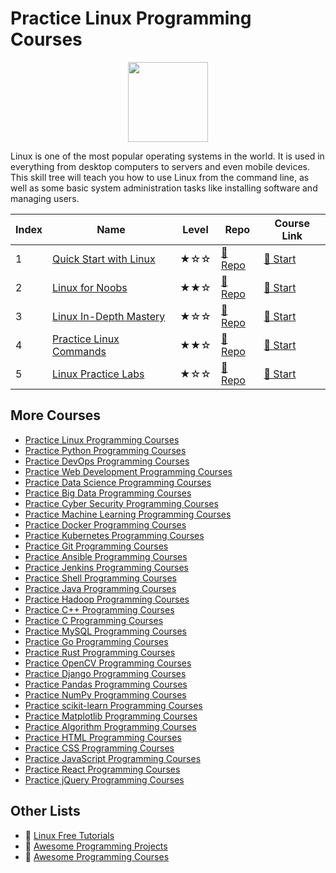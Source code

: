 # Practice Linux Programming Courses

<div align="center">
<img width="128px" src="https://file.labex.io/path/k5LXo5b82pJm.png">
</div>

Linux is one of the most popular operating systems in the world. It is used in everything from desktop computers to servers and even mobile devices. This skill tree will teach you how to use Linux from the command line, as well as some basic system administration tasks like installing software and managing users.

|   Index | Name                                                                                     | Level   | Repo                                                                         | Course Link                                                              |
|---------|------------------------------------------------------------------------------------------|---------|------------------------------------------------------------------------------|--------------------------------------------------------------------------|
|       1 | [Quick Start with Linux](https://labex.io/courses/quick-start-with-linux)                | ★☆☆     | [🔗 Repo](https://github.com/labex-labs/quick-start-with-linux)               | [🚀 Start](https://labex.io/courses/quick-start-with-linux)               |
|       2 | [Linux for Noobs](https://labex.io/courses/linux-for-noobs)                              | ★★☆     | [🔗 Repo](https://github.com/labex-labs/linux-for-noobs)                      | [🚀 Start](https://labex.io/courses/linux-for-noobs)                      |
|       3 | [Linux In-Depth Mastery](https://labex.io/courses/linux-in-depth-mastery)                | ★☆☆     | [🔗 Repo](https://github.com/labex-labs/linux-in-depth-mastery)               | [🚀 Start](https://labex.io/courses/linux-in-depth-mastery)               |
|       4 | [Practice Linux Commands](https://labex.io/courses/linux-basic-commands-practice-online) | ★★☆     | [🔗 Repo](https://github.com/labex-labs/linux-basic-commands-practice-online) | [🚀 Start](https://labex.io/courses/linux-basic-commands-practice-online) |
|       5 | [Linux Practice Labs](https://labex.io/courses/linux-practice-labs)                      | ★☆☆     | [🔗 Repo](https://github.com/labex-labs/linux-practice-labs)                  | [🚀 Start](https://labex.io/courses/linux-practice-labs)                  |

## More Courses

- [Practice Linux Programming Courses](https://github.com/labex-labs/practice-linux-programming-courses)
- [Practice Python Programming Courses](https://github.com/labex-labs/practice-python-programming-courses)
- [Practice DevOps Programming Courses](https://github.com/labex-labs/practice-devops-programming-courses)
- [Practice Web Development Programming Courses](https://github.com/labex-labs/practice-web-development-programming-courses)
- [Practice Data Science Programming Courses](https://github.com/labex-labs/practice-data-science-programming-courses)
- [Practice Big Data Programming Courses](https://github.com/labex-labs/practice-bigdata-programming-courses)
- [Practice Cyber Security Programming Courses](https://github.com/labex-labs/practice-cysec-programming-courses)
- [Practice Machine Learning Programming Courses](https://github.com/labex-labs/practice-ml-programming-courses)
- [Practice Docker Programming Courses](https://github.com/labex-labs/practice-docker-programming-courses)
- [Practice Kubernetes Programming Courses](https://github.com/labex-labs/practice-kubernetes-programming-courses)
- [Practice Git Programming Courses](https://github.com/labex-labs/practice-git-programming-courses)
- [Practice Ansible Programming Courses](https://github.com/labex-labs/practice-ansible-programming-courses)
- [Practice Jenkins Programming Courses](https://github.com/labex-labs/practice-jenkins-programming-courses)
- [Practice Shell Programming Courses](https://github.com/labex-labs/practice-shell-programming-courses)
- [Practice Java Programming Courses](https://github.com/labex-labs/practice-java-programming-courses)
- [Practice Hadoop Programming Courses](https://github.com/labex-labs/practice-hadoop-programming-courses)
- [Practice C++ Programming Courses](https://github.com/labex-labs/practice-cpp-programming-courses)
- [Practice C Programming Courses](https://github.com/labex-labs/practice-c-programming-courses)
- [Practice MySQL Programming Courses](https://github.com/labex-labs/practice-mysql-programming-courses)
- [Practice Go Programming Courses](https://github.com/labex-labs/practice-go-programming-courses)
- [Practice Rust Programming Courses](https://github.com/labex-labs/practice-rust-programming-courses)
- [Practice OpenCV Programming Courses](https://github.com/labex-labs/practice-opencv-programming-courses)
- [Practice Django Programming Courses](https://github.com/labex-labs/practice-django-programming-courses)
- [Practice Pandas Programming Courses](https://github.com/labex-labs/practice-pandas-programming-courses)
- [Practice NumPy Programming Courses](https://github.com/labex-labs/practice-numpy-programming-courses)
- [Practice scikit-learn Programming Courses](https://github.com/labex-labs/practice-sklearn-programming-courses)
- [Practice Matplotlib Programming Courses](https://github.com/labex-labs/practice-matplotlib-programming-courses)
- [Practice Algorithm Programming Courses](https://github.com/labex-labs/practice-algorithm-programming-courses)
- [Practice HTML Programming Courses](https://github.com/labex-labs/practice-html-programming-courses)
- [Practice CSS Programming Courses](https://github.com/labex-labs/practice-css-programming-courses)
- [Practice JavaScript Programming Courses](https://github.com/labex-labs/practice-javascript-programming-courses)
- [Practice React Programming Courses](https://github.com/labex-labs/practice-react-programming-courses)
- [Practice jQuery Programming Courses](https://github.com/labex-labs/practice-jquery-programming-courses)


## Other Lists

- 🔗 [Linux Free Tutorials](https://github.com/labex-labs/linux-free-tutorials)
- 🔗 [Awesome Programming Projects](https://github.com/labex-labs/awesome-programming-projects)
- 🔗 [Awesome Programming Courses](https://github.com/labex-labs/awesome-programming-courses)

